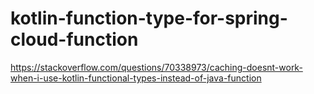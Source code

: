 # kotlin-function-type-for-spring-cloud-function

https://stackoverflow.com/questions/70338973/caching-doesnt-work-when-i-use-kotlin-functional-types-instead-of-java-function
